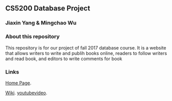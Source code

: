 ## CS5200 Database Project
### Jiaxin Yang & Mingchao Wu

### About this repository

This repository is for our project of fall 2017 database course.
It is a website that allows writers to write and publih books online, readers to follow writers and read book, and editors to write comments for book

### Links

[Home Page](https://cs5200-fall-2017.herokuapp.com/).

[Wiki](https://github.com/Jason-Jiaxin/cs5200-fall-2017-yang-jiaxin-wu-mingchao/wiki).
[youtubevideo](https://www.youtube.com/watch?v=MjFLBBwNULA&index=53&list=PL_GGiAMracOUd0dRb-yUXsZMWLgWNjxFh).
